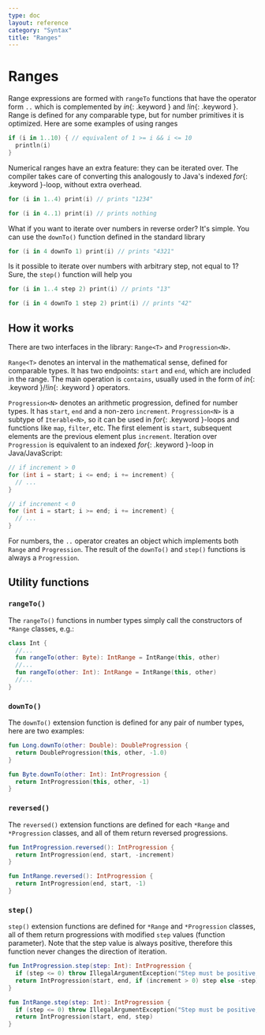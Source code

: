 ```yaml
---
type: doc
layout: reference
category: "Syntax"
title: "Ranges"
---
```


# Ranges

Range expressions are formed with `rangeTo` functions that have the operator form `..` which is complemented by *in*{: .keyword } and *!in*{: .keyword }.
Range is defined for any comparable type, but for number primitives it is optimized. Here are some examples of using ranges

``` kotlin
if (i in 1..10) { // equivalent of 1 >= i && i <= 10
  println(i)
}
```

Numerical ranges have an extra feature: they can be iterated over.
The compiler takes care of converting this analogously to Java's indexed *for*{: .keyword }-loop, without extra overhead.

``` kotlin
for (i in 1..4) print(i) // prints "1234"

for (i in 4..1) print(i) // prints nothing
```

What if you want to iterate over numbers in reverse order? It's simple. You can use the `downTo()` function defined in the standard library

``` kotlin
for (i in 4 downTo 1) print(i) // prints "4321"
```

Is it possible to iterate over numbers with arbitrary step, not equal to 1? Sure, the `step()` function will help you

``` kotlin
for (i in 1..4 step 2) print(i) // prints "13"

for (i in 4 downTo 1 step 2) print(i) // prints "42"
```


## How it works

There are two interfaces in the library: `Range<T>` and `Progression<N>`.

`Range<T>` denotes an interval in the mathematical sense, defined for comparable types.
It has two endpoints: `start` and `end`, which are included in the range.
The main operation is `contains`, usually used in the form of *in*{: .keyword }/*!in*{: .keyword } operators.

`Progression<N>` denotes an arithmetic progression, defined for number types.
It has `start`, `end` and a non-zero `increment`.
`Progression<N>` is a subtype of `Iterable<N>`, so it can be used in *for*{: .keyword }-loops and functions like `map`, `filter`, etc.
The first element is `start`, subsequent elements are the previous element plus `increment`.
Iteration over `Progression` is equivalent to an indexed *for*{: .keyword }-loop in Java/JavaScript:

``` java
// if increment > 0
for (int i = start; i <= end; i += increment) {
  // ...
}
```

``` java
// if increment < 0
for (int i = start; i >= end; i += increment) {
  // ...
}
```

For numbers, the `..` operator creates an object which implements both `Range` and `Progression`.
The result of the `downTo()` and `step()` functions is always a `Progression`.

## Utility functions

### `rangeTo()`

The `rangeTo()` functions in number types simply call the constructors of `*Range` classes, e.g.:

``` kotlin
class Int {
  //...
  fun rangeTo(other: Byte): IntRange = IntRange(this, other)
  //...
  fun rangeTo(other: Int): IntRange = IntRange(this, other)
  //...
}
```

### `downTo()`

The `downTo()` extension function is defined for any pair of number types, here are two examples:

``` kotlin
fun Long.downTo(other: Double): DoubleProgression {
  return DoubleProgression(this, other, -1.0)
}

fun Byte.downTo(other: Int): IntProgression {
  return IntProgression(this, other, -1)
}
```

### `reversed()`

The `reversed()` extension functions are defined for each `*Range` and `*Progression` classes, and all of them return reversed progressions.

``` kotlin
fun IntProgression.reversed(): IntProgression {
  return IntProgression(end, start, -increment)
}

fun IntRange.reversed(): IntProgression {
  return IntProgression(end, start, -1)
}
```

### `step()`

`step()` extension functions are defined for `*Range` and `*Progression` classes,
all of them return progressions with modified `step` values (function parameter).
Note that the step value is always positive, therefore this function never changes the direction of iteration.

``` kotlin
fun IntProgression.step(step: Int): IntProgression {
  if (step <= 0) throw IllegalArgumentException("Step must be positive, was: $step")
  return IntProgression(start, end, if (increment > 0) step else -step)
}

fun IntRange.step(step: Int): IntProgression {
  if (step <= 0) throw IllegalArgumentException("Step must be positive, was: $step")
  return IntProgression(start, end, step)
}
```
